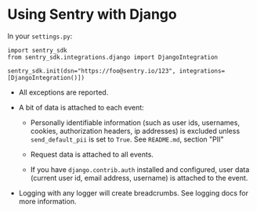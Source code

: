 # Using Sentry with Django

In your ``settings.py``:

    import sentry_sdk
    from sentry_sdk.integrations.django import DjangoIntegration

    sentry_sdk.init(dsn="https://foo@sentry.io/123", integrations=[DjangoIntegration()])

* All exceptions are reported.

* A bit of data is attached to each event:

    * Personally identifiable information (such as user ids, usernames,
      cookies, authorization headers, ip addresses) is excluded unless
      ``send_default_pii`` is set to ``True``. See ``README.md``, section "PII"

    * Request data is attached to all events.

    * If you have ``django.contrib.auth`` installed and configured, user data
      (current user id, email address, username) is attached to the event.

* Logging with any logger will create breadcrumbs. See logging docs for more
  information.
